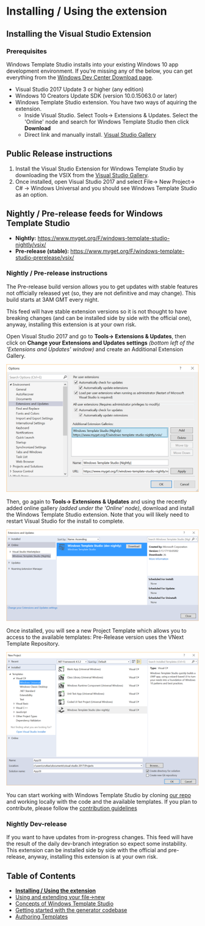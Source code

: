 # Installing / Using the extension

## Installing the Visual Studio Extension

### Prerequisites

Windows Template Studio installs into your existing Windows 10 app development environment. If you're missing any of the below, you can get everything from the [Windows Dev Center Download page](https://developer.microsoft.com/en-us/windows/downloads).

* Visual Studio 2017 Update 3 or higher (any edition)
* Windows 10 Creators Update SDK (version 10.0.15063.0 or later)
* Windows Template Studio extension.  You have two ways of aquiring the extension.
   * Inside Visual Studio. Select Tools→ Extensions & Updates.  Select the 'Online' node and search for Windows Template Studio then click **Download**
   * Direct link and manually install.  [Visual Studio Gallery](https://marketplace.visualstudio.com/items?itemName=WASTeamAccount.WindowsTemplateStudio)
   
## Public Release instructions

1. Install the Visual Studio Extension for Windows Template Studio by downloading the VSIX from the [Visual Studio Gallery](https://marketplace.visualstudio.com/items?itemName=WASTeamAccount.WindowsTemplateStudio).
1. Once installed, open Visual Studio 2017 and select File→ New Project→ C# → Windows Universal and you should see Windows Template Studio as an option.

## Nightly / Pre-release feeds for Windows Template Studio

* **Nightly:** <https://www.myget.org/F/windows-template-studio-nightly/vsix/>
* **Pre-release (stable):** <https://www.myget.org/F/windows-template-studio-prerelease/vsix/>

### Nightly / Pre-release instructions

The Pre-release build version allows you to get updates with stable features not officially released yet (so, they are not definitive and may change).  This build starts at 3AM GMT every night.

This feed will have stable extension versions so it is not thought to have breaking changes (and can be installed side by side with the official one), anyway, installing this extension is at your own risk.

Open Visual Studio 2017 and go to **Tools→ Extensions & Updates**, then click on **Change your Extensions and Updates settings** *(bottom left of the 'Extensions and Updates' window)* and create an Additional Extension Gallery.

![Configure Additional Extension Gallery](resources/vsix/configurefeed.PNG)

Then, go again to **Tools→ Extensions & Updates** and using the recently added online gallery *(added under the 'Online' node)*, download and install the Windows Template Studio extension. Note that you will likely need to restart Visual Studio for the install to complete.

![Install UWP Community Templates extension](resources/vsix/onlinefeed.PNG)

Once installed, you will see a new Project Template which allows you to access to the available templates: Pre-Release version uses the VNext Template Repository.

![File New Project](resources/vsix/fileNew.PNG)

You can start working with Windows Template Studio by cloning [our repo](https://github.com/Microsoft/WindowsTemplateStudio) and working locally with the code and the available templates.  If you plan to contribute, please follow the [contribution guidelines](../CONTRIBUTING.md)

### Nightly Dev-release

If you want to have updates from in-progress changes.  This feed will have the result of the daily dev-branch integration so expect some instability. This extension can be installed side by side with the official and pre-release, anyway, installing this extension is at your own risk.

## Table of Contents

* [**Installing / Using the extension**](getting-started-extension.md)
* [Using and extending your file->new](getting-started-endusers.md)
* [Concepts of Windows Template Studio](readme.md)
* [Getting started with the generator codebase](getting-started-developers.md)
* [Authoring Templates](templates.md)
